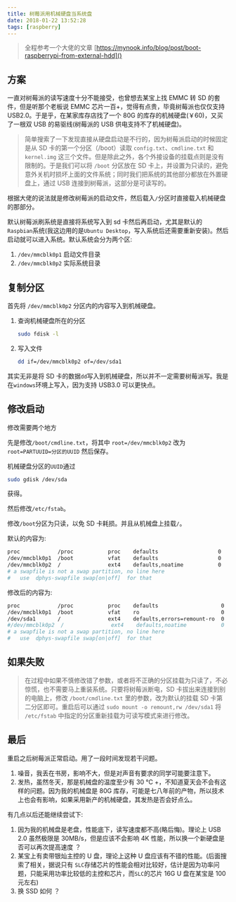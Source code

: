 ```yaml
---
title: 树莓派用机械硬盘当系统盘
date: 2018-01-22 13:52:28
tags: [raspberry]
---
```

>   全程参考一个大佬的文章 [https://mynook.info/blog/post/boot-raspberrypi-from-external-hdd]()

## 方案

一直对树莓派的读写速度十分不能接受，也曾想去某宝上找 EMMC 转 SD 的套件，但是听那个老板说 EMMC 芯片一百+，觉得有点贵，毕竟树莓派也仅仅支持 USB2.0。于是乎，在某家库存店找了一个 80G 的库存的机械硬盘(￥60)，又买了一根双 USB 的易驱线(树莓派的 USB 供电支持不了机械硬盘)。

>   简单搜索了一下发现直接从硬盘启动是不行的，因为树莓派启动的时候固定是从 SD 卡的第一个分区（/boot）读取 `config.txt`、`cmdline.txt` 和 `kernel.img` 这三个文件。但是除此之外，各个外接设备的挂载点则是没有限制的。于是我们可以将 `/boot` 分区放在 SD 卡上，并设置为只读的，避免意外关机时损坏上面的文件系统；同时我们把系统的其他部分都放在外置硬盘上，通过 USB 连接到树莓派，这部分是可读写的。

根据大佬的说法就是修改树莓派的启动文件，然后载入`/`分区时直接载入机械硬盘的那部分。

默认树莓派刷系统是直接将系统写入到 sd 卡然后再启动，尤其是默认的 `Raspbian`系统(我这边用的是`Ubuntu Desktop`，写入系统后还需要重新安装)。然后启动就可以进入系统。默认系统会分为两个区:

1.  `/dev/mmcblk0p1` 启动文件目录
2.  `/dev/mmcblk0p2` 实际系统目录

## 复制分区

首先将 `/dev/mmcblk0p2` 分区内的内容写入到机械硬盘。

1.  查询机械硬盘所在的分区

    ```sh
    sudo fdisk -l
    ```

2.  写入文件

    ```sh
    dd if=/dev/mmcblk0p2 of=/dev/sda1
    ```

其实无非是将  SD 卡的数据`dd`写入到机械硬盘，所以并不一定需要树莓派写。我是在`windows`环境上写入，因为支持 USB3.0 可以更快点。

## 修改启动

修改需要两个地方

先是修改`/boot/cmdline.txt`，将其中 `root=/dev/mmcblk0p2` 改为 `root=PARTUUID=分区的UUID` 然后保存。

机械硬盘分区的`UUID`通过

```sh
sudo gdisk /dev/sda
```

获得。

然后修改`/etc/fstab`。

修改`/boot`分区为只读，以免 SD 卡耗损。并且从机械盘上挂载`/`。

默认的内容为:

```sh
proc            /proc           proc    defaults                   0       0
/dev/mmcblk0p1  /boot           vfat    defaults                   0       2
/dev/mmcblk0p2  /               ext4    defaults,noatime           0       1
# a swapfile is not a swap partition, no line here
#   use  dphys-swapfile swap[on|off]  for that
```

修改后的内容为:

```sh
proc            /proc           proc    defaults                    0       0
/dev/mmcblk0p1  /boot           vfat    ro                          0       2
/dev/sda1       /               ext4    defaults,errors=remount-ro  0       1
#/dev/mmcblk0p2  /               ext4    defaults,noatime           0       1
# a swapfile is not a swap partition, no line here
#   use  dphys-swapfile swap[on|off]  for that
```

## 如果失败

>   在过程中如果不慎修改错了参数，或者将不正确的分区挂载为只读了，不必惊慌，也不需要马上重装系统。只要将树莓派断电，SD 卡拔出来连接到别的电脑上，修改 `/boot/cmdline.txt` 里的参数，改为默认的挂载 SD 卡第二分区即可。重启后可以通过 `sudo mount -o remount,rw /dev/sda1` 将 `/etc/fstab` 中指定的分区重新挂载为可读写模式来进行修改。



## 最后

重启之后树莓派正常启动。用了一段时间发现若干问题。



1.  噪音，我丢在书房，影响不大，但是对声音有要求的同学可能要注意下。
2.  发热，虽然冬天，那是机械盘的温度至少有 30 ℃ +，不知道夏天会不会有这样的问题。因为我的机械盘是 80G 库存，可能是七八年前的产物，所以技术上也会有影响，如果采用新产的机械硬盘，其发热是否会好点么。

有几点以后还能继续尝试下:

1.  因为我的机械盘是老盘，性能底下，读写速度都不高(略后悔)。理论上 USB 2.0 虽然极限是 30MB/s，但是应该不会影响 4K 性能，所以换一个新硬盘是否可以再次提高速度 ？
2.  某宝上有卖带银灿主控的 U 盘，理论上这种 U 盘应该有不错的性能。(后面搜索了相关，据说只有 `SLC`存储芯片的性能会相对比较好，估计是因为功率问题，只能采用功率比较低的主控和芯片，而`SLC`的芯片 16G U 盘在某宝是 100 元左右)
3.  换 SSD 如何 ？
